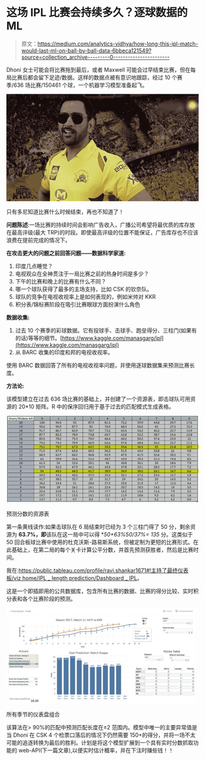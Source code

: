 # 这场 IPL 比赛会持续多久？逐球数据的 ML

> 原文：<https://medium.com/analytics-vidhya/how-long-this-ipl-match-would-last-ml-on-ball-by-ball-data-6bbeca121549?source=collection_archive---------0----------------------->

Dhoni 女士可能会将比赛拖到最后，或者 Maxwell 可能会过早结束比赛，但在每局比赛后都会留下足迹/数据。这样的数据点被有意识地跟踪，经过 10 个赛季/636 场比赛/150461 个球，一个机器学习模型准备起飞。

![](img/04222f96d2d9830b3a9544e7275fdfe5.png)

只有多尼知道比赛什么时候结束，再也不知道了！

**问题陈述**:一场比赛的持续时间会影响广告收入，广播公司希望将最优质的库存放在最高评级(最大 TRP)的时段。即使最高评级的位置不能保证，广告库存也不应该浪费在提前完成的情况下。

**在攻击更大的问题之前回答问题——数据科学家道:**

1.  印度几点睡觉？
2.  电视观众在全神贯注于一局比赛之前的热身时间是多少？
3.  下午的比赛和晚上的比赛有什么不同？
4.  哪一个球队获得了最多的主场支持，比如 CSK 的钦奈队。
5.  球队的竞争在电视收视率上是如何表现的，例如米帅对 KKR
6.  积分表/锦标赛阶段在吸引比赛眼球方面扮演什么角色

**数据收集:**

1.  过去 10 个赛季的彩球数据。它有投球手、击球手、跑垒得分、三柱门(如果有的话)等等的细节。[https://www.kaggle.com/manasgarg/ipl](https://www.kaggle.com/manasgarg/ipl)
2.  从 BARC 收集的印度和邦的电视收视率。

使用 BARC 数据回答了所有的电视收视率问题，并使用逐球数据集来预测比赛长度。

**方法论:**

该模型建立在过去 636 场比赛的基础上，并创建了一个资源表，即击球队可用资源的 20*10 矩阵。R 中的保序回归用于基于过去的匹配模式生成表格。

![](img/7f3a4c4136eea0d624d1bcaff51c1a1b.png)

预测分数的资源表

第一条黄线读作:如果击球队在 6 局结束时已经为 3 个三柱门得了 50 分，剩余资源为 **63.7%，即**该队在这一局中可以得 **50+63%*50/37%= 135** 分。这类似于 50 回合板球比赛中使用的杜克沃斯-路易斯系统，但被定制为更短的比赛形式。在此基础上，在第二局的每个关卡计算公平分数，并首先预测获胜者，然后是比赛时间。

我在:[https://public.tableau.com/profile/ravi.shankar1671#!主持了最终仪表板/viz home/IPL _ length prediction/Dashboard _ IPL](https://public.tableau.com/profile/ravi.shankar1671#!/vizhome/IPL_LengthPrediction/Dashboard_IPL)。

这是一个即插即用的公共数据库，包含所有比赛的数据、比赛的得分比较、实时积分表和各个比赛阶段的预测。

![](img/cf1dff3397520cf754a364ecac29646c.png)

所有季节的仪表盘组合

该算法在> 90%的匹配中预测匹配长度在±2 范围内。模型中唯一的主要异常值是当 Dhoni 在 CSK 4 个检票口落后的情况下仍然需要 150+的得分，并将一场不太可能的追逐转换为最后的胜利。计划是将这个模型扩展到一个具有实时分数抓取功能的 web-API(下一篇文章),以便实时估计概率，并在下注时赚些钱！！